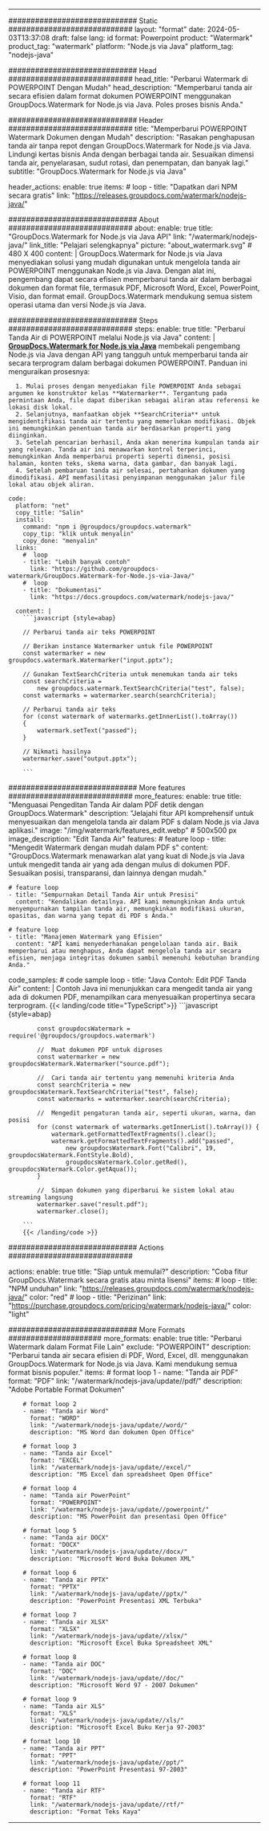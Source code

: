 
---
############################# Static ############################
layout: "format"
date:  2024-05-03T13:37:08
draft: false
lang: id
format: Powerpoint
product: "Watermark"
product_tag: "watermark"
platform: "Node.js via Java"
platform_tag: "nodejs-java"

############################# Head ############################
head_title: "Perbarui Watermark di POWERPOINT Dengan Mudah"
head_description: "Memperbarui tanda air secara efisien dalam format dokumen POWERPOINT menggunakan GroupDocs.Watermark for Node.js via Java. Poles proses bisnis Anda."

############################# Header ############################
title: "Memperbarui POWERPOINT Watermark Dokumen dengan Mudah" 
description: "Rasakan penghapusan tanda air tanpa repot dengan GroupDocs.Watermark for Node.js via Java. Lindungi kertas bisnis Anda dengan berbagai tanda air. Sesuaikan dimensi tanda air, penyelarasan, sudut rotasi, dan penempatan, dan banyak lagi."
subtitle: "GroupDocs.Watermark for Node.js via Java" 

header_actions:
  enable: true
  items:
    #  loop
    - title: "Dapatkan dari NPM secara gratis"
      link: "https://releases.groupdocs.com/watermark/nodejs-java/"
      
############################# About ############################
about:
    enable: true
    title: "GroupDocs.Watermark for Node.js via Java API"
    link: "/watermark/nodejs-java/"
    link_title: "Pelajari selengkapnya"
    picture: "about_watermark.svg" # 480 X 400
    content: |
       GroupDocs.Watermark for Node.js via Java menyediakan solusi yang mudah digunakan untuk mengelola tanda air POWERPOINT menggunakan Node.js via Java. Dengan alat ini, pengembang dapat secara efisien memperbarui tanda air dalam berbagai dokumen dan format file, termasuk PDF, Microsoft Word, Excel, PowerPoint, Visio, dan format email. GroupDocs.Watermark mendukung semua sistem operasi utama dan versi Node.js via Java.

############################# Steps ############################
steps:
    enable: true
    title: "Perbarui Tanda Air di POWERPOINT melalui Node.js via Java"
    content: |
      **[GroupDocs.Watermark for Node.js via Java](https://products.groupdocs.com/watermark/nodejs-java/)** membekali pengembang Node.js via Java dengan API yang tangguh untuk memperbarui tanda air secara terprogram dalam berbagai dokumen POWERPOINT. Panduan ini menguraikan prosesnya:
      
      1. Mulai proses dengan menyediakan file POWERPOINT Anda sebagai argumen ke konstruktor kelas **Watermarker**. Tergantung pada permintaan Anda, file dapat diberikan sebagai aliran atau referensi ke lokasi disk lokal.
      2. Selanjutnya, manfaatkan objek **SearchCriteria** untuk mengidentifikasi tanda air tertentu yang memerlukan modifikasi. Objek ini memungkinkan penentuan tanda air berdasarkan properti yang diinginkan.
      3. Setelah pencarian berhasil, Anda akan menerima kumpulan tanda air yang relevan. Tanda air ini menawarkan kontrol terperinci, memungkinkan Anda memperbarui properti seperti dimensi, posisi halaman, konten teks, skema warna, data gambar, dan banyak lagi.
      4. Setelah pembaruan tanda air selesai, pertahankan dokumen yang dimodifikasi. API memfasilitasi penyimpanan menggunakan jalur file lokal atau objek aliran.
   
    code:
      platform: "net"
      copy_title: "Salin"
      install:
        command: "npm i @groupdocs/groupdocs.watermark"
        copy_tip: "klik untuk menyalin"
        copy_done: "menyalin"
      links:
        #  loop
        - title: "Lebih banyak contoh"
          link: "https://github.com/groupdocs-watermark/GroupDocs.Watermark-for-Node.js-via-Java/"
        #  loop
        - title: "Dokumentasi"
          link: "https://docs.groupdocs.com/watermark/nodejs-java/"
          
      content: |
        ```javascript {style=abap}

        // Perbarui tanda air teks POWERPOINT

        // Berikan instance Watermarker untuk file POWERPOINT
        const watermarker = new groupdocs.watermark.Watermarker("input.pptx");

        // Gunakan TextSearchCriteria untuk menemukan tanda air teks
        const searchCriteria = 
            new groupdocs.watermark.TextSearchCriteria("test", false);
        const watermarks = watermarker.search(searchCriteria);
        
        // Perbarui tanda air teks
        for (const watermark of watermarks.getInnerList().toArray())
        {
            watermark.setText("passed");
        }

        // Nikmati hasilnya
        watermarker.save("output.pptx");
        
        ```            

############################# More features ############################
more_features:
  enable: true
  title: "Menguasai Pengeditan Tanda Air dalam PDF detik dengan GroupDocs.Watermark"
  description: "Jelajahi fitur API komprehensif untuk menyesuaikan dan mengelola tanda air dalam PDF s dalam Node.js via Java aplikasi."
  image: "/img/watermark/features_edit.webp" # 500x500 px
  image_description: "Edit Tanda Air"
  features:
    # feature loop
    - title: "Mengedit Watermark dengan mudah dalam PDF s"
      content: "GroupDocs.Watermark menawarkan alat yang kuat di Node.js via Java untuk mengedit tanda air yang ada dengan mulus di dokumen PDF. Sesuaikan posisi, transparansi, dan lainnya dengan mudah."

    # feature loop
    - title: "Sempurnakan Detail Tanda Air untuk Presisi"
      content: "Kendalikan detailnya. API kami memungkinkan Anda untuk menyempurnakan tampilan tanda air, memungkinkan modifikasi ukuran, opasitas, dan warna yang tepat di PDF s Anda."

    # feature loop
    - title: "Manajemen Watermark yang Efisien"
      content: "API kami menyederhanakan pengelolaan tanda air. Baik memperbarui atau menghapus, Anda dapat mengelola tanda air secara efisien, menjaga integritas dokumen sambil memenuhi kebutuhan branding Anda."
      
  code_samples:
    # code sample loop
    - title: "Java Contoh: Edit PDF Tanda Air"
      content: |
        Contoh Java ini menunjukkan cara mengedit tanda air yang ada di dokumen PDF, menampilkan cara menyesuaikan propertinya secara terprogram.
        {{< landing/code title="TypeScript">}}
        ```javascript {style=abap}
        
            const groupdocsWatermark = require('@groupdocs/groupdocs.watermark')

            //  Muat dokumen PDF untuk diproses
            const watermarker = new groupdocsWatermark.Watermarker("source.pdf");

            //  Cari tanda air tertentu yang memenuhi kriteria Anda
            const searchCriteria = new groupdocsWatermark.TextSearchCriteria("test", false);
            const watermarks = watermarker.search(searchCriteria);
  
            //  Mengedit pengaturan tanda air, seperti ukuran, warna, dan posisi
            for (const watermark of watermarks.getInnerList().toArray()) {
                watermark.getFormattedTextFragments().clear();
                watermark.getFormattedTextFragments().add("passed", 
                    new groupdocsWatermark.Font("Calibri", 19, groupdocsWatermark.FontStyle.Bold), 
                    groupdocsWatermark.Color.getRed(), groupdocsWatermark.Color.getAqua());
            }

            //  Simpan dokumen yang diperbarui ke sistem lokal atau streaming langsung
            watermarker.save("result.pdf");
            watermarker.close();

        ```
        {{< /landing/code >}}


############################# Actions ############################

actions:
  enable: true
  title: "Siap untuk memulai?"
  description: "Coba fitur GroupDocs.Watermark secara gratis atau minta lisensi"
  items:
    #  loop
    - title: "NPM unduhan"
      link: "https://releases.groupdocs.com/watermark/nodejs-java/"
      color: "red"
        #  loop
    - title: "Perizinan"
      link: "https://purchase.groupdocs.com/pricing/watermark/nodejs-java/"
      color: "light"


############################# More Formats #####################
more_formats:
    enable: true
    title: "Perbarui Watermark dalam Format File Lain"
    exclude: "POWERPOINT"
    description: "Perbarui tanda air secara efisien di PDF, Word, Excel, dll. menggunakan GroupDocs.Watermark for Node.js via Java. Kami mendukung semua format bisnis populer."
    items: 
        # format loop 1
        - name: "Tanda air PDF"
          format: "PDF"
          link: "/watermark/nodejs-java/update//pdf/"
          description: "Adobe Portable Format Dokumen"

        # format loop 2
        - name: "Tanda air Word"
          format: "WORD"
          link: "/watermark/nodejs-java/update//word/"
          description: "MS Word dan dokumen Open Office"
          
        # format loop 3
        - name: "Tanda air Excel"
          format: "EXCEL"
          link: "/watermark/nodejs-java/update//excel/"
          description: "MS Excel dan spreadsheet Open Office"

        # format loop 4
        - name: "Tanda air PowerPoint"
          format: "POWERPOINT"
          link: "/watermark/nodejs-java/update//powerpoint/"
          description: "MS PowerPoint dan presentasi Open Office"

        # format loop 5
        - name: "Tanda air DOCX"
          format: "DOCX"
          link: "/watermark/nodejs-java/update//docx/"
          description: "Microsoft Word Buka Dokumen XML"
          
        # format loop 6
        - name: "Tanda air PPTX"
          format: "PPTX"
          link: "/watermark/nodejs-java/update//pptx/"
          description: "PowerPoint Presentasi XML Terbuka"
          
        # format loop 7
        - name: "Tanda air XLSX"
          format: "XLSX"
          link: "/watermark/nodejs-java/update//xlsx/"
          description: "Microsoft Excel Buka Spreadsheet XML"

        # format loop 8
        - name: "Tanda air DOC"
          format: "DOC"
          link: "/watermark/nodejs-java/update//doc/"
          description: "Microsoft Word 97 - 2007 Dokumen"

        # format loop 9
        - name: "Tanda air XLS"
          format: "XLS"
          link: "/watermark/nodejs-java/update//xls/"
          description: "Microsoft Excel Buku Kerja 97-2003"

        # format loop 10
        - name: "Tanda air PPT"
          format: "PPT"
          link: "/watermark/nodejs-java/update//ppt/"
          description: "PowerPoint Presentasi 97-2003"

        # format loop 11
        - name: "Tanda air RTF"
          format: "RTF"
          link: "/watermark/nodejs-java/update//rtf/"
          description: "Format Teks Kaya"

---